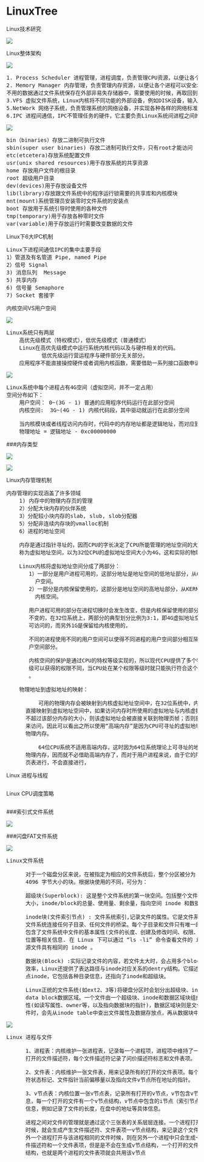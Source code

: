 # LinuxTree
Linux技术研究

![](https://i.imgur.com/r2yYlGJ.png)

Linux整体架构

![](https://i.imgur.com/H96FwUm.png)

<pre>
1. Process Scheduler 进程管理，进程调度，负责管理CPU资源，以便让各个进程可以以尽量公平的 方式访问CPU
2. Memory Manager 内存管理，负责管理内存资源，以便让各个进程可以安全地共享机器的内存资源， 另外，内存管理会提供虚拟内存的机制，该机制可以让进程使用多于Memory的内存，
不用的数据通过文件系统保存在外部非易失存储器中，需要使用的时候，再取回到内存中。
3.VFS 虚拟文件系统，Linux内核将不同功能的外部设备，例如DISK设备，输入输出设备，显示设备                    等，抽象为可以通过统一的文件操作接口（open, close, read, write）来访问，这就是Linux一切皆是文件的体现
5.NetWork 网络子系统，负责管理系统的网络设备，并实现各种各样的网络标准
6.IPC 进程间通信，IPC不管理任务的硬件，它主要负责Linux系统间进程之间的通信
</pre>

![](https://i.imgur.com/pVkhSPb.png)

<pre>
bin（binaries）存放二进制可执行文件
sbin(super user binaries) 存放二进制可执行文件，只有root才能访问
etc(etcetera)存放系统配置文件
usr(unix shared resources)用于存放系统的共享资源
home 存放用户文件的根目录
root 超级用户目录
dev(devices)用于存放设备文件
lib(library)存放跟文件系统中的程序运行锁需要的共享库和内核模块
mnt(mount)系统管理员安装零时文件系统的安装点
boot 存放用于系统引导时使用的各种文件
tmp(temporary)用于存放各种零时文件
var(variable)用于存放运行时需要改变数据的文件	
</pre>


Linux下6大IPC机制

<pre>
Linux下进程间通信IPC的集中主要手段
1）管道及有名管道 Pipe, named Pipe
2）信号 Signal
3) 消息队列  Message
5) 共享内存 
6) 信号量 Semaphore
7) Socket 套接字
</pre>

内核空间VS用户空间

![](https://i.imgur.com/mAJNK6g.png)

<pre>
Linux系统只有两层
    高优先级模式（特权模式），低优先级模式（普通模式）
	Linux在高优先级模式中运行系统内核代码以及与硬件相关的代码。
	       低优先级运行营运程序与硬件部分无关部分。
	应用程序不能直接操控硬件或者调用内核函数，需要借助一系列接口函数申请让系统调用相关的代码在内核空间运行 
</pre>

![](https://i.imgur.com/CLsjBy9.png)

<pre>
Linux系统中每个进程占有4G空间（虚拟空间，并不一定占用）
空间分布如下：
    用户空间： 0~(3G - 1) 普通的应用程序代码运行在此部分空间
    内核空间:  3G~(4G - 1) 内核代码段，其中驱动就运行在此部分空间	

    当内核模块或者线程访问内存时，代码中的内存地址都是逻辑地址，而对应到真正的物理内存地址，需要地址一对一的映射，如逻辑地址0xc0000003对应的物理地址是0x3,逻辑地址与物理地址对应的关系为
	物理地址 = 逻辑地址 - 0xc00000000
</pre>

###内存类型

![](https://i.imgur.com/5XZpKzh.png)

![](https://i.imgur.com/GGxZANK.png)

Linux内存管理机制
<pre>
内存管理的实现涵盖了许多领域
    1) 内存中的物理内存页的管理
    2）分配大块内存的伙伴系统
    3）分配较小块内存的slab, slub, slob分配器
    5）分配非连续内存块的vmalloc机制
    6）进程的地址空间

    内存是通过指针寻址的，因而CPU的字长决定了CPU所能管理的地址空间的大小，该地址空间就被
    称为虚拟地址空间，以为32位CPU的虚拟地址空间大小为4G，这和实际的物理内存数量无关。

    Linux内核将虚拟地址空间分成了两部分：
       1）一部分是用户进程可用的，这部分地址是地址空间的低地址部分，从0到TASK_SIZE,称为用
         户空间。
       2）一部分是内核保留使用的，这部分是地址空间的高地址部分，从KERNELBASE到结束，称为
         内核空间。

       用户进程可用的部分在进程切换时会发生改变，但是内核保留使用的部分在进程切换的时候是
       不变的，在32位系统上，两部分的典型划分比例为3:1，即4G虚拟地址空间中的3G是用户进程
       可访问的，而另外1G是保留给内核使用的，

       不同的进程使用不同的用户空间可以使得不同进程的用户空间部分相互隔离，从而保护进程的用
       户空间部分。

       内核空间的保护是通过CPU的特权等级实现的，所以现代CPU提供了多个特权等级，每个特权等
       级可以获得的权限不同，当CPU处在某个权限等级时就只能执行符合这个等级的权限限制的操作
       。

    物理地址到虚拟地址的映射：
       
          可用的物理内存会被映射到内核虚拟地址空间中，在32位系统中，内核会将一部分物理内存
      直接映射到虚拟地址空间中，如果访问内存时所使用的虚拟地址与内核虚拟地址起始值的偏移量
      不超过该部分内存的大小，则该虚拟地址会被直接关联到物理页帧；否则就必须借助高端内存
      来访问，因此可以看出之所以使用“高端内存”是因为CPU可寻址的虚拟地址空间可能小于实际的
      物理内存。

          64位CPU系统不适用高端内存，这时因为64位系统理论上可寻址的地址空间远大于实际的
      物理内存，因而就不必借助高端内存了，而对于用户进程来说，由于它的所有内存访问都是通过
      页表进行，不会直接进行，
</pre>

Linux 进程与线程

<pre>
</pre>

Linux CPU调度策略
<pre>
</pre>

###索引式文件系统

![](https://i.imgur.com/h2ie2l3.png)

###闪盘FAT文件系统

![](https://i.imgur.com/4R18RAG.png)

<pre>
Linux文件系统

      对于一个磁盘分区来说，在被指定为相应的文件系统后，整个分区被分为 1024，2048 和 
      4096 字节大小的块。根据块使用的不同，可分为：

      超级块(Superblock): 这是整个文件系统的第一块空间。包括整个文件系统的基本信息，如块
      大小，inode/block的总量、使用量、剩余量，指向空间 inode 和数据块的指针等相关信息。

      inode块(文件索引节点) : 文件系统索引,记录文件的属性。它是文件系统的最基本单元，是
      文件系统连接任何子目录、任何文件的桥梁。每个子目录和文件只有唯一的一个 inode 块。它
      包含了文件系统中文件的基本属性(文件的长度、创建及修改时间、权限、所属关系)、存放数据的
      位置等相关信息. 在 Linux 下可以通过 “ls -li” 命令查看文件的 inode 信息。硬连接和
      源文件具有相同的 inode 。

      数据块(Block) :实际记录文件的内容，若文件太大时，会占用多个block。为了提高目录访问
      效率，Linux还提供了表达路径与inode对应关系的dentry结构。它描述了路径信息并连接到节
      点inode，它包括各种目录信息，还指向了inode和超级块。

      Linux正统的文件系统(如ext2、3等)将硬盘分区时会划分出超级块、inode Table区块和
      data block数据区域。一个文件由一个超级块、inode和数据区域块组成。Inode包含文件的属
      性(如读写属性、owner等，以及指向数据块的指针)，数据区域块则是文件内容。当查看某个文
      件时，会先从inode table中查出文件属性及数据存放点，再从数据块中读取数据。
</pre>

![](https://i.imgur.com/M1HDGat.png)

<pre>
Linux 进程与文件

      1、进程表：内核维护一张进程表，记录每一个进程项，进程项中维持了一张在该进程中所有的
      打开的文件描述符，每个文件描述符记录了问价描述符标志和文件表项。

      2、文件表：内核维护一张文件表，用来记录所有的打开的文件表项。每个文件表项记录文件描述
      符状态标记、文件指针当前偏移量以及指向文件v节点所在地址的指针。

      3、v节点表：内核位置一张v节点表，记录所有打开的v节点，v节包含v节点信息以及i节点信
      息，每一个打开的文件有一个v节点结构，v节点中包含的i节点（索引节点）记录了文件的详细
      信息，例如记录了文件的长度，在盘中的地址等具体信息。

      进程之间对文件的管理就是通过这个三张表的关系层层连接。一个进程打开一个未打开的文件
      时候，就会生成产生文件描述符、文件表项一v节点结构，来记录这个文件的详细信息，如若另
      外一个进程打开与该进程相同的文件时候，则在另外一个进程中只会生成一个当前进程下的文
      件描述符和一个文件表项，但是是不会在生成v节点结构，一个打开的文件有且只有一个v节点
      结构，也就是两个进程的文件表项就会共用该v节点
</pre>

